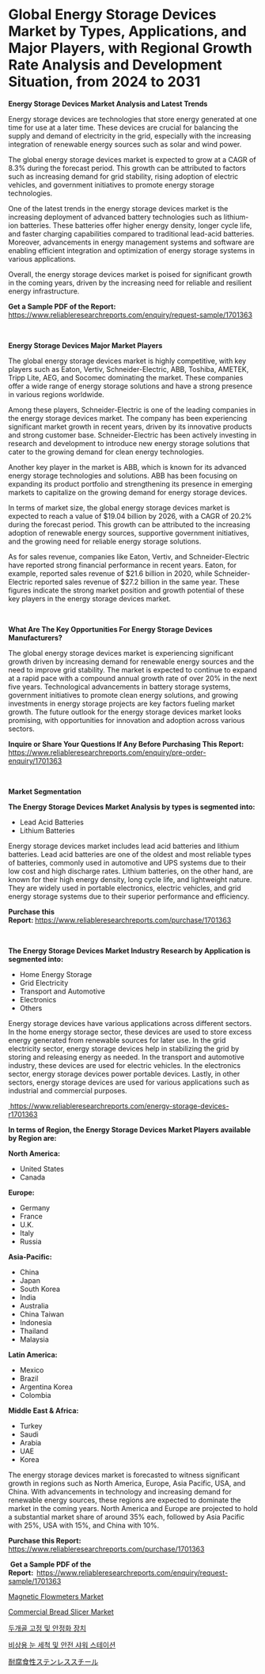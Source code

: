 <p><h1>Global Energy Storage Devices Market by Types, Applications, and Major Players, with Regional Growth Rate Analysis and Development Situation, from 2024 to 2031</h1></p><p><strong>Energy Storage Devices Market Analysis and Latest Trends</strong></p>
<p><p>Energy storage devices are technologies that store energy generated at one time for use at a later time. These devices are crucial for balancing the supply and demand of electricity in the grid, especially with the increasing integration of renewable energy sources such as solar and wind power.</p><p>The global energy storage devices market is expected to grow at a CAGR of 8.3% during the forecast period. This growth can be attributed to factors such as increasing demand for grid stability, rising adoption of electric vehicles, and government initiatives to promote energy storage technologies.</p><p>One of the latest trends in the energy storage devices market is the increasing deployment of advanced battery technologies such as lithium-ion batteries. These batteries offer higher energy density, longer cycle life, and faster charging capabilities compared to traditional lead-acid batteries. Moreover, advancements in energy management systems and software are enabling efficient integration and optimization of energy storage systems in various applications.</p><p>Overall, the energy storage devices market is poised for significant growth in the coming years, driven by the increasing need for reliable and resilient energy infrastructure.</p></p>
<p><strong>Get a Sample PDF of the Report:&nbsp;</strong> <a href="https://www.reliableresearchreports.com/enquiry/request-sample/1701363">https://www.reliableresearchreports.com/enquiry/request-sample/1701363</a></p>
<p>&nbsp;</p>
<p><strong>Energy Storage Devices Major Market Players</strong></p>
<p><p>The global energy storage devices market is highly competitive, with key players such as Eaton, Vertiv, Schneider-Electric, ABB, Toshiba, AMETEK, Tripp Lite, AEG, and Socomec dominating the market. These companies offer a wide range of energy storage solutions and have a strong presence in various regions worldwide.</p><p>Among these players, Schneider-Electric is one of the leading companies in the energy storage devices market. The company has been experiencing significant market growth in recent years, driven by its innovative products and strong customer base. Schneider-Electric has been actively investing in research and development to introduce new energy storage solutions that cater to the growing demand for clean energy technologies.</p><p>Another key player in the market is ABB, which is known for its advanced energy storage technologies and solutions. ABB has been focusing on expanding its product portfolio and strengthening its presence in emerging markets to capitalize on the growing demand for energy storage devices.</p><p>In terms of market size, the global energy storage devices market is expected to reach a value of $19.04 billion by 2026, with a CAGR of 20.2% during the forecast period. This growth can be attributed to the increasing adoption of renewable energy sources, supportive government initiatives, and the growing need for reliable energy storage solutions.</p><p>As for sales revenue, companies like Eaton, Vertiv, and Schneider-Electric have reported strong financial performance in recent years. Eaton, for example, reported sales revenue of $21.6 billion in 2020, while Schneider-Electric reported sales revenue of $27.2 billion in the same year. These figures indicate the strong market position and growth potential of these key players in the energy storage devices market.</p></p>
<p>&nbsp;</p>
<p><strong>What Are The Key Opportunities For Energy Storage Devices Manufacturers?</strong></p>
<p><p>The global energy storage devices market is experiencing significant growth driven by increasing demand for renewable energy sources and the need to improve grid stability. The market is expected to continue to expand at a rapid pace with a compound annual growth rate of over 20% in the next five years. Technological advancements in battery storage systems, government initiatives to promote clean energy solutions, and growing investments in energy storage projects are key factors fueling market growth. The future outlook for the energy storage devices market looks promising, with opportunities for innovation and adoption across various sectors.</p></p>
<p><strong>Inquire or Share Your Questions If Any Before Purchasing This Report:</strong> <a href="https://www.reliableresearchreports.com/enquiry/pre-order-enquiry/1701363">https://www.reliableresearchreports.com/enquiry/pre-order-enquiry/1701363</a></p>
<p>&nbsp;</p>
<p><strong>Market Segmentation</strong></p>
<p><strong>The Energy Storage Devices Market Analysis by types is segmented into:</strong></p>
<p><ul><li>Lead Acid Batteries</li><li>Lithium Batteries</li></ul></p>
<p><p>Energy storage devices market includes lead acid batteries and lithium batteries. Lead acid batteries are one of the oldest and most reliable types of batteries, commonly used in automotive and UPS systems due to their low cost and high discharge rates. Lithium batteries, on the other hand, are known for their high energy density, long cycle life, and lightweight nature. They are widely used in portable electronics, electric vehicles, and grid energy storage systems due to their superior performance and efficiency.</p></p>
<p><strong>Purchase this Report:&nbsp;</strong><a href="https://www.reliableresearchreports.com/purchase/1701363">https://www.reliableresearchreports.com/purchase/1701363</a></p>
<p>&nbsp;</p>
<p><strong>The Energy Storage Devices Market Industry Research by Application is segmented into:</strong></p>
<p><ul><li>Home Energy Storage</li><li>Grid Electricity</li><li>Transport and Automotive</li><li>Electronics</li><li>Others</li></ul></p>
<p><p>Energy storage devices have various applications across different sectors. In the home energy storage sector, these devices are used to store excess energy generated from renewable sources for later use. In the grid electricity sector, energy storage devices help in stabilizing the grid by storing and releasing energy as needed. In the transport and automotive industry, these devices are used for electric vehicles. In the electronics sector, energy storage devices power portable devices. Lastly, in other sectors, energy storage devices are used for various applications such as industrial and commercial purposes.</p></p>
<p><a href="https://www.reliableresearchreports.com/energy-storage-devices-r1701363">&nbsp;https://www.reliableresearchreports.com/energy-storage-devices-r1701363</a></p>
<p><strong>In terms of Region, the Energy Storage Devices Market Players available by Region are:</strong></p>
<p>
    <p> <strong> North America: </strong>
        <ul>
            <li>United States</li>
            <li>Canada</li>
        </ul>
        </p> 
    <p> <strong> Europe: </strong>
        <ul>
            <li>Germany</li>
            <li>France</li>
            <li>U.K.</li>
            <li>Italy</li>
            <li>Russia</li>
        </ul>
        </p> 
    <p> <strong> Asia-Pacific: </strong>
        <ul>
            <li>China</li>
            <li>Japan</li>
            <li>South Korea</li>
            <li>India</li>
            <li>Australia</li>
            <li>China Taiwan</li>
            <li>Indonesia</li>
            <li>Thailand</li>
            <li>Malaysia</li>
        </ul>
        </p> 
    <p> <strong> Latin America: </strong>
        <ul>
            <li>Mexico</li>
            <li>Brazil</li>
            <li>Argentina Korea</li>
            <li>Colombia</li>
        </ul>
        </p> 
    <p> <strong> Middle East & Africa: </strong>
        <ul>
            <li>Turkey</li>
            <li>Saudi</li>
            <li>Arabia</li>
            <li>UAE</li>
            <li>Korea</li>
        </ul>
    </p>
    </p>
<p><p>The energy storage devices market is forecasted to witness significant growth in regions such as North America, Europe, Asia Pacific, USA, and China. With advancements in technology and increasing demand for renewable energy sources, these regions are expected to dominate the market in the coming years. North America and Europe are projected to hold a substantial market share of around 35% each, followed by Asia Pacific with 25%, USA with 15%, and China with 10%.</p></p>
<p><strong>Purchase this Report: </strong><a href="https://www.reliableresearchreports.com/purchase/1701363">https://www.reliableresearchreports.com/purchase/1701363</a></p>
<p>&nbsp;<strong>Get a Sample PDF of the Report:&nbsp;&nbsp;</strong><a href="https://www.reliableresearchreports.com/enquiry/request-sample/1701363">https://www.reliableresearchreports.com/enquiry/request-sample/1701363</a></p>
<p><strong></strong></p>
<p><p><a href="https://github.com/Angelnienowdseej3e45z3p8c/Market-Research-Report-List-2/blob/main/magnetic-flowmeters-market.md">Magnetic Flowmeters Market</a></p><p><a href="https://github.com/brentleyjimmiealvaradoz4l1rea/Market-Research-Report-List-2/blob/main/commercial-bread-slicer-market.md">Commercial Bread Slicer Market</a></p><p><a href="https://medium.com/@kennayundt/%EB%A8%B8%EB%A6%AC-%EA%B3%A0%EC%A0%95-%EB%B0%8F-%EC%95%88%EC%A0%95%ED%99%94-%EC%9E%A5%EC%B9%98-%EC%8B%9C%EC%9E%A5-%EA%B7%9C%EB%AA%A8-%EC%8B%9C%EC%9E%A5-%EC%A0%84%EB%A7%9D-%EB%B0%8F-%EC%8B%9C%EC%9E%A5-%EC%98%88%EC%B8%A1-2024%EB%85%84%EB%B6%80%ED%84%B0-2031%EB%85%84-a1b177baeba1">두개골 고정 및 안정화 장치</a></p><p><a href="https://medium.com/@anitabeatty2023_43986/%EA%B8%B4%EA%B8%89-%EC%95%88%EC%95%88%EC%84%B8%EC%A0%95%EA%B8%B0-%EB%B0%8F-%EC%95%88%EC%A0%84-%EC%83%A4%EC%9B%8C-%EC%8B%9C%EC%84%A4-%EC%8B%9C%EC%9E%A5%EC%9D%80-%EC%8B%9C%EC%9E%A5-%EC%A0%90%EC%9C%A0%EC%9C%A8-%EA%B7%9C%EB%AA%A8-%EB%B0%8F-2031%EB%85%84%EA%B9%8C%EC%A7%80-%EC%98%88%EC%83%81%EB%90%98%EB%8A%94-%EC%98%88%EC%B8%A1%EC%97%90-%EC%B4%88%EC%A0%90%EC%9D%84-%EB%A7%9E%EC%B6%A5%EB%8B%88%EB%8B%A4-f9acff0092a8">비상용 눈 세척 및 안전 샤워 스테이션</a></p><p><a href="https://github.com/EstaSprer20231/Market-Research-Report-List-1/blob/main/178721229320.md">耐腐食性ステンレススチール</a></p></p>